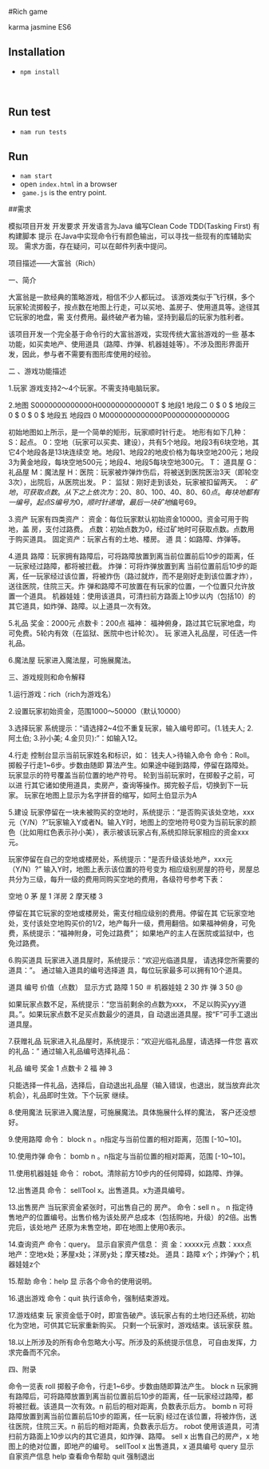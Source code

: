 #Rich game

karma  jasmine  ES6



## Installation

- `npm install`

  ​

## Run test

- `nam run tests`



## Run

- `nam start`
- open `index.html` in a browser
-  `game.js` is the entry point.



##需求

模拟项目开发
开发要求
开发语言为Java
编写Clean Code
TDD(Tasking First)
有构建脚本
提示
在Java中实现命令行有颜色输出，可以寻找一些现有的库辅助实现。
需求方面，存在疑问，可以在邮件列表中提问。

项目描述——大富翁（Rich）

一、简介

大富翁是一款经典的策略游戏，相信不少人都玩过。 该游戏类似于飞行棋，多个玩家轮流掷骰子，按点数在地图上行走，可以买地、盖房子、使用道具等。途径其它玩家的地盘，需 支付费用。最终破产者为输，坚持到最后的玩家为胜利者。

该项目开发一个完全基于命令行的大富翁游戏，实现传统大富翁游戏的一些 基本功能，如买卖地产、使用道具（路障、炸弹、机器娃娃等）。不涉及图形界面开发，因此，参与者不需要有图形库使用的经验。

二 、游戏功能描述

1.玩家
游戏支持2～4个玩家。不需支持电脑玩家。

2.地图
  S0000000000000H0000000000000T
  $  地段1                            地段二     0
  $                                                      0
  $                                          地段三  0
  $                                                       0
  $                                                       0
  $  地段五                            地段四    0
  M0000000000000P0000000000000G

初始地图如上所示，是一个简单的矩形，玩家顺时针行走。
地形有如下几种：
S：起点。
0：空地（玩家可以买卖、建设），共有5个地段。地段3有6块空地，其它4个地段各是13块连续空 地。地段1、地段2的地皮价格为每块空地200元；地段3为黄金地段，每块空地500元；地段4、地段5每块空地300元。
T： 道具屋
G：礼品屋
M：魔法屋
H：医院：玩家被炸弹炸伤后，将被送到医院医治3天（即轮空3次），出院后，从医院出发。
P： 监狱：刚好走到该处，玩家被扣留两天。
$：矿地，可获取点数。从下之上依次为：20、80、100、40、80、60点。
每块地都有一编号，起点S编号为0，顺时针递增，最 后一块矿地$编号69。

3.资产
玩家有四类资产：
资金：每位玩家默认初始资金10000。资金可用于购地，盖 房，支付过路费。
点数：初始点数为0，经过矿地时可获取点数。点数用于购买道具。
固定资产：玩家占有的土地、楼房。
道 具：如路障、炸弹等。

4.道具
路障：玩家拥有路障后，可将路障放置到离当前位置前后10步的距离，任一玩家经过路障，都将被拦截。
炸弹：可将炸弹放置到离 当前位置前后10步的距离，任一玩家经过该位置，将被炸伤（路过就炸，而不是刚好走到该位置才炸），送往医院，住院三天。炸 弹和路障不可放置在有玩家的位置，一个位置只允许放置一个道具。
机器娃娃：使用该道具，可清扫前方路面上10步以内（包括10）的 其它道具，如炸弹、路障。以上道具一次有效。

5.礼品
奖金：2000元
点数卡：200点
福神： 福神俯身，路过其它玩家地盘，均可免费。5轮内有效（在监狱、医院中也计轮次）。
玩 家进入礼品屋，可任选一件礼品。

6.魔法屋
玩家进入魔法屋，可施展魔法。

三、游戏规则和命令解释

1.运行游戏：rich（rich为游戏名）

2.设置玩家初始资金，范围1000～50000（默认10000）

3.选择玩家
系统提示：“请选择2~4位不重复玩家，输入编号即可。(1.钱夫人; 2.阿土伯; 3.孙小美; 4.金贝贝):”：如输入12。

4.行走
控制台显示当前玩家姓名和标识，如：
钱夫人>待输入命令
命令：Roll。掷骰子行走1~6步。步数由随即 算法产生。如果途中碰到路障，停留在路障处。 玩家显示的符号覆盖当前位置的地产符号。
轮到当前玩家时，在掷骰子之前，可以进 行其它诸如使用道具，卖房产，查询等操作。掷完骰子后，切换到下一玩家。
玩家在地图上显示为名字拼音的缩写，如阿土伯显示为A

5.建设
玩家停留在一块未被购买的空地时，系统提示：“是否购买该处空地，xxx元（Y/N）?”玩家输入Y或者N。输入Y时，地图上的空地符号0变为当前玩家的颜色（比如用红色表示孙小美），表示被该玩家占有,系统扣除玩家相应的资金xxx元。

玩家停留在自己的空地或楼房处，系统提示：“是否升级该处地产，xxx元（Y/N）?”
输入Y时，地图上表示该位置的符号变为 相应级别房屋的符号，房屋总共分为三级，每升一级的费用同购买空地的费用，各级符号参考下表：

空地     0
茅 屋     1
洋房     2
摩天楼  3

停留在其它玩家的空地或楼房处，需支付相应级别的费用。停留在其 它玩家空地处，支付该处空地购买价的1/2，地产每升一级，费用翻倍。如果福神俯身，可免费，系统提示：“福神附身，可免过路费”； 如果地产的主人在医院或监狱中，也免过路费。

6.购买道具
玩家进入道具屋时，系统提示：“欢迎光临道具屋， 请选择您所需要的道具：”。
通过输入道具的编号选择道 具，每位玩家最多可以拥有10个道具。

道具        编号    价值（点数）    显示方式
路障          1         50                         ＃
机器娃娃   2         30
炸 弹          3        50                         @

如果玩家点数不足，系统提示：“您当前剩余的点数为xxx， 不足以购买yyy道具。”。如果玩家点数不足买点数最少的道具，自 动退出道具屋。按“F”可手工退出道具屋。

7.获赠礼品
玩家进入礼品屋时，系统提示：“欢迎光临礼品屋，请选择一件您 喜欢的礼品：”
通过输入礼品编号选择礼品：

礼品    编号
奖金      1
点数卡   2
福 神      3

只能选择一件礼品，选择后，自动退出礼品屋（输入错误，也退出，就当放弃此次机会），礼品即时生效。下个玩家 继续。

8.使用魔法
玩家进入魔法屋，可施展魔法。具体施展什么样的魔法， 客户还没想好。

9.使用路障
命令： block n 。n指定与当前位置的相对距离，范围 [-10~10]。

10.使用炸弹
命令： bomb  n 。n指定与当前位置的相对距离，范围 [-10~10]。

11.使用机器娃娃
命令： robot。清除前方10步内的任何障碍，如路障、炸弹。

12.出售道具
命令： sellTool x。出售道具。x为道具编号。

13.出售房产
当玩家资金紧张时，可出售自己的 房产。
命令：sell n 。 n 指定待售地产的位置编号。出售价格为该处房产总成本（包括购地，升级）的2倍。出售完后，该处地产 还原为未售空地，即在地图上使用0表示。

14.查询资产
命令：query。
显示自家资产信息：
资 金：xxxxx元
点数：xxx点
地产：空地x处；茅屋x处；洋房y处；摩天楼z处。
道具：路障 x个；炸弹y个；机器娃娃z个

15.帮助
命令：help
显 示各个命令的使用说明。

16.退出游戏
命令：quit
执行该命令，强制结束游戏。

17.游戏结束
玩 家资金低于0时，即宣告破产。该玩家占有的土地归还系统，初始化为空地，可供其它玩家重新购买。
只剩一个玩家时，游戏结束。该玩家获 胜。

18.以上所涉及的所有命令忽略大小写。所涉及的系统提示信息， 可自由发挥，力求完备而不冗余。

四、附录

命令一览表
roll           掷骰子命令，行走1~6步。步数由随即算法产生。
block n     玩家拥有路障后，可将路障放置到离当前位置前后10步的距离，任一玩家经过路障，都将被拦截。该道具一次有效。n 前后的相对距离，负数表示后方。
bomb n    可将路障放置到离当前位置前后10步的距离，任一玩家j 经过在该位置，将被炸伤，送往医院，住院三天。n 前后的相对距离，负数表示后方。
robot        使用该道具，可清扫前方路面上10步以内的其它道具，如炸弹、路障。
sell x        出售自己的房产，x 地图上的绝对位置，即地产的编号。
sellTool x  出售道具，x 道具编号
query        显示自家资产信息
help          查看命令帮助
quit           强制退出